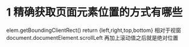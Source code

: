   # 1 精确获取页面元素位置的方式有哪些
  elem.getBoundingClientRect() return {left,right,top,bottom}  相对于视窗
  document.documentElement.scrollLeft 再加上滚动值之后就是绝对位置
  
